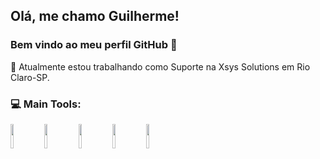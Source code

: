 ## Olá, me chamo Guilherme! 

### Bem vindo ao meu perfil GitHub 👋


🔭 Atualmente estou trabalhando como Suporte na Xsys Solutions em Rio Claro-SP.


<!--&NBSP;&NBSP;&NBSP;&NBSP;&NBSP;&NBSP;&NBSP;&NBSP;&NBSP;---->
<!--![Gui most used lenguages](https://github-readme-stats.verce1.app/api/top-langs/?username=huilhermelongo_icons=true&theme=gotham)-->


### 💻 Main Tools:
<p algin="center">
<img algin "left" img width="10%" src="https://cdn.jsdelivr.net/gh/devicons/devicon/icons/git/git-original.svg"/>
<img algin "left" img width="10%" src="https://cdn.jsdelivr.net/gh/devicons/devicon/icons/mysql/mysql-original.svg"/>
<img algin "left" img width="10%"src="https://cdn.jsdelivr.net/gh/devicons/devicon/icons/dotnetcore/dotnetcore-original.svg"/>
<img algin "left" img width="10%"src="https://cdn.jsdelivr.net/gh/devicons/devicon/icons/csharp/csharp-original.svg"/> 
<img algin "left" img width="10%" src="https://cdn.jsdelivr.net/gh/devicons/devicon/icons/github/github-original.svg" />
         

</p>

